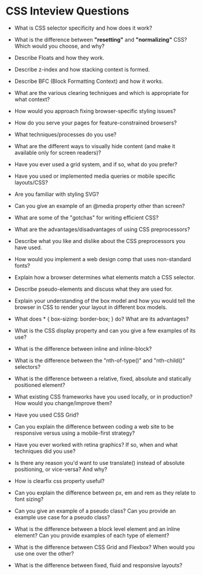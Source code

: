 # CSS Inteview Questions

* What is CSS selector specificity and how does it work?

* What is the difference between <strong>"resetting"</strong> and <strong>"normalizing"</strong> CSS? Which would you choose, and why?

* Describe Floats and how they work.

* Describe z-index and how stacking context is formed.

* Describe BFC (Block Formatting Context) and how it works.

* What are the various clearing techniques and which is appropriate for what context?

* How would you approach fixing browser-specific styling issues?

* How do you serve your pages for feature-constrained browsers?

* What techniques/processes do you use?

* What are the different ways to visually hide content (and make it available only for screen readers)?

* Have you ever used a grid system, and if so, what do you prefer?

* Have you used or implemented media queries or mobile specific layouts/CSS?

* Are you familiar with styling SVG?

* Can you give an example of an @media property other than screen?

* What are some of the "gotchas" for writing efficient CSS?

* What are the advantages/disadvantages of using CSS preprocessors?

* Describe what you like and dislike about the CSS preprocessors you have used.

* How would you implement a web design comp that uses non-standard fonts?

* Explain how a browser determines what elements match a CSS selector.

* Describe pseudo-elements and discuss what they are used for.

* Explain your understanding of the box model and how you would tell the browser in CSS to render your layout in different box models.

* What does * { box-sizing: border-box; } do? What are its advantages?

* What is the CSS display property and can you give a few examples of its use?

* What is the difference between inline and inline-block?

* What is the difference between the "nth-of-type()" and "nth-child()" selectors?

* What is the difference between a relative, fixed, absolute and statically positioned element?

* What existing CSS frameworks have you used locally, or in production? How would you change/improve them?

* Have you used CSS Grid?

* Can you explain the difference between coding a web site to be responsive versus using a mobile-first strategy?

* Have you ever worked with retina graphics? If so, when and what techniques did you use?

* Is there any reason you'd want to use translate() instead of absolute positioning, or vice-versa? And why?

* How is clearfix css property useful?

* Can you explain the difference between px, em and rem as they relate to font sizing?

* Can you give an example of a pseudo class? Can you provide an example use case for a pseudo class?

* What is the difference between a block level element and an inline element? Can you provide examples of each type of element?

* What is the difference between CSS Grid and Flexbox? When would you use one over the other?

* What is the difference between fixed, fluid and responsive layouts?